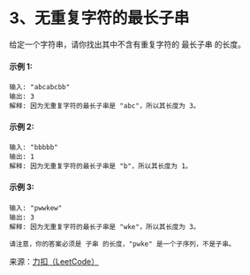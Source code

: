 # 3、无重复字符的最长子串   
给定一个字符串，请你找出其中不含有重复字符的 最长子串 的长度。

#### 示例 1:

    输入: "abcabcbb"
    输出: 3 
    解释: 因为无重复字符的最长子串是 "abc"，所以其长度为 3。

#### 示例 2:

    输入: "bbbbb"
    输出: 1
    解释: 因为无重复字符的最长子串是 "b"，所以其长度为 1。

#### 示例 3:

    输入: "pwwkew"
    输出: 3
    解释: 因为无重复字符的最长子串是 "wke"，所以其长度为 3。
    
    请注意，你的答案必须是 子串 的长度，"pwke" 是一个子序列，不是子串。

来源：[力扣（LeetCode）](https://leetcode-cn.com/problems/longest-substring-without-repeating-characters)